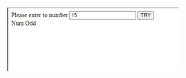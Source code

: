 ![image](https://github.com/cemalsezer/JavaScript-Exercises/blob/main/05_Function-Examples/img/app.PNG)
